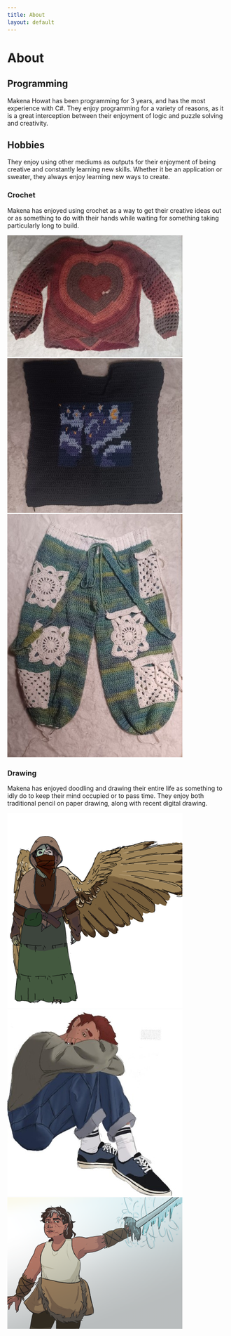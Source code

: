 ```yaml
---
title: About
layout: default
---
```

# About  

## Programming  

Makena Howat has been programming for 3 years, and has the most experience with C#. They enjoy programming for a variety of reasons, as it is a great interception between their enjoyment of logic and puzzle solving and creativity.  

## Hobbies  

They enjoy using other mediums as outputs for their enjoyment of being creative and constantly learning new skills. Whether it be an application or sweater, they always enjoy learning new ways to create. 
### Crochet  
Makena has enjoyed using crochet as a way to get their creative ideas out or as something to do with their hands while waiting for something taking particularly long to build. 
  
![A crochet heart themed sweater](/img/heart.jpg)    
![A crochet sweater with a simplified pixel version of Starry Night on it](/img/starry.jpg)    
![A pair of crochet pants with many intricate white pockets and straps](/img/pants.jpg)  
### Drawing  
Makena has enjoyed doodling and drawing their entire life as something to idly do to keep their mind occupied or to pass time. They enjoy both traditional pencil on paper drawing, along with recent digital drawing.
  
![A drawing of a character reminiscent of Frakenstein with wings wearing a lot of covering, fantasy style clothing](/img/curio.png)  
![A drawing of a character with short red hair curled casually sitting on the ground](/img/ember.jpg)   
![A drawing of a woman with brown hair and scars holding a ice-themed sword](/img/dusk.png)   